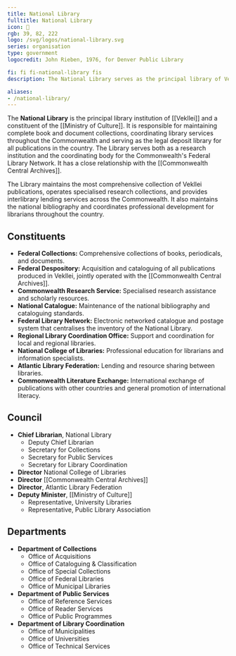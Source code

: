 ```yaml
---
title: National Library
fulltitle: National Library
icon: 📖
rgb: 39, 82, 222
logo: /svg/logos/national-library.svg
series: organisation
type: government
logocredit: John Rieben, 1976, for Denver Public Library

fi: fi fi-national-library fis
description: The National Library serves as the principal library of Vekllei, maintaining comprehensive collections and coordinating library services throughout the Commonwealth.

aliases:
- /national-library/
---
```

The <span class="fi fi-national-library fis"></span> **National Library** is the principal library institution of [[Vekllei]] and a constituent of the [[Ministry of Culture]]. It is responsible for maintaining complete book and document collections, coordinating library services throughout the Commonwealth and serving as the legal deposit library for all publications in the country. The Library serves both as a research institution and the coordinating body for the Commonwealth's Federal Library Network. It has a close relationship with the [[Commonwealth Central Archives]].

The Library maintains the most comprehensive collection of Vekllei publications, operates specialised research collections, and provides interlibrary lending services across the Commonwealth. It also maintains the national bibliography and coordinates professional development for librarians throughout the country.

## Constituents

* **Federal Collections:** Comprehensive collections of books, periodicals, and documents.
* **Federal Despository:** Acquisition and cataloguing of all publications produced in Vekllei, jointly operated with the [[Commonwealth Central Archives]].
* **Commonwealth Research Service:** Specialised research assistance and scholarly resources.
* **National Catalogue:** Maintenance of the national bibliography and cataloguing standards.
* **Federal Library Network:** Electronic networked catalogue and postage system that centralises the inventory of the National Library.
* **Regional Library Coordination Office:** Support and coordination for local and regional libraries.
* **National College of Libraries:** Professional education for librarians and information specialists.
* **Atlantic Library Federation:** Lending and resource sharing between libraries.
* **Commonwealth Literature Exchange:** International exchange of publications with other countries and general promotion of international literacy.

## Council

* **Chief Librarian**, National Library
    * Deputy Chief Librarian
    * Secretary for Collections
    * Secretary for Public Services
    * Secretary for Library Coordination
* **Director** National College of Libraries
* **Director** [[Commonwealth Central Archives]]
* **Director**, Atlantic Library Federation
* **Deputy Minister**, [[Ministry of Culture]]
    * Representative, University Libraries
    * Representative, Public Library Association

## Departments

* **Department of Collections**
  * Office of Acquisitions
  * Office of Cataloguing & Classification
  * Office of Special Collections
  * Office of Federal Libraries
  * Office of Municipal Libraries
* **Department of Public Services**
  * Office of Reference Services
  * Office of Reader Services
  * Office of Public Programmes
* **Department of Library Coordination**
  * Office of Municipalities
  * Office of Universities
  * Office of Technical Services